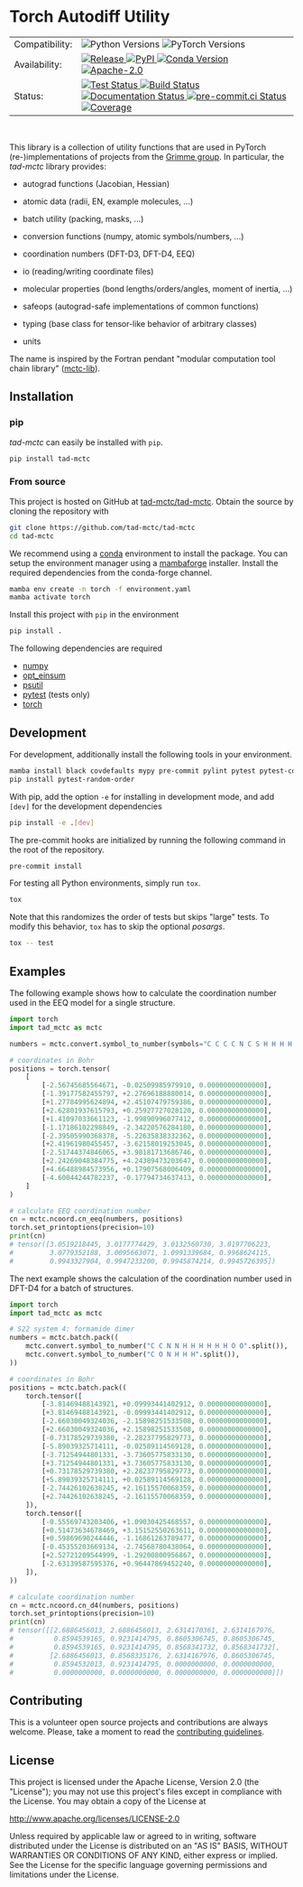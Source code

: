 # Torch Autodiff Utility

<table>
  <tr>
    <td>Compatibility:</td>
    <td>
      <img src="https://img.shields.io/badge/Python-3.8%20|%203.9%20|%203.10%20|%203.11-blue.svg" alt="Python Versions"/>
      <img src="https://img.shields.io/badge/PyTorch-%3E=1.11.0-blue.svg" alt="PyTorch Versions"/>
    </td>
  </tr>
  <tr>
    <td>Availability:</td>
    <td>
      <a href="https://github.com/tad-mctc/tad-mctc/releases/latest">
        <img src="https://img.shields.io/github/v/release/tad-mctc/tad-mctc?color=orange" alt="Release"/>
      </a>
      <a href="https://pypi.org/project/tad-mctc/">
        <img src="https://img.shields.io/pypi/v/tad-mctc?color=orange" alt="PyPI"/>
      </a>
      <a href="https://anaconda.org/conda-forge/tad-mctc">
        <img src="https://img.shields.io/conda/vn/conda-forge/tad-mctc.svg" alt="Conda Version"/>
      </a>
      <a href="http://www.apache.org/licenses/LICENSE-2.0">
        <img src="https://img.shields.io/badge/License-Apache%202.0-orange.svg" alt="Apache-2.0"/>
      </a>
    </td>
  </tr>
  <tr>
    <td>Status:</td>
    <td>
      <a href="https://github.com/tad-mctc/tad-mctc/actions/workflows/python.yaml">
        <img src="https://github.com/tad-mctc/tad-mctc/actions/workflows/python.yaml/badge.svg" alt="Test Status"/>
      </a>
      <a href="https://github.com/tad-mctc/tad-mctc/actions/workflows/release.yaml">
        <img src="https://github.com/tad-mctc/tad-mctc/actions/workflows/release.yaml/badge.svg" alt="Build Status"/>
      </a>
      <a href="https://tad-mctc.readthedocs.io">
        <img src="https://readthedocs.org/projects/tad-mctc/badge/?version=latest" alt="Documentation Status"/>
      </a>
      <a href="https://results.pre-commit.ci/latest/github/tad-mctc/tad-mctc/main">
        <img src="https://results.pre-commit.ci/badge/github/tad-mctc/tad-mctc/main.svg" alt="pre-commit.ci Status"/>
      </a>
      <a href="https://codecov.io/gh/tad-mctc/tad-mctc">
        <img src="https://codecov.io/gh/tad-mctc/tad-mctc/branch/main/graph/badge.svg?token=OGJJnZ6t4G" alt="Coverage"/>
      </a>
    </td>
  </tr>
</table>

<br>


This library is a collection of utility functions that are used in PyTorch (re-)implementations of projects from the [Grimme group](https://github.com/grimme-lab).
In particular, the *tad-mctc* library provides:

- autograd functions (Jacobian, Hessian)

- atomic data (radii, EN, example molecules, ...)

- batch utility (packing, masks, ...)

- conversion functions (numpy, atomic symbols/numbers, ...)

- coordination numbers (DFT-D3, DFT-D4, EEQ)

- io (reading/writing coordinate files)

- molecular properties (bond lengths/orders/angles, moment of inertia, ...)

- safeops (autograd-safe implementations of common functions)

- typing (base class for tensor-like behavior of arbitrary classes)

- units

The name is inspired by the Fortran pendant "modular computation tool chain library" ([mctc-lib](https://github.com/grimme-lab/mctc-lib/)).


## Installation

### pip

*tad-mctc* can easily be installed with ``pip``.

```sh
pip install tad-mctc
```


### From source

This project is hosted on GitHub at [tad-mctc/tad-mctc](https://github.com/tad-mctc/tad-mctc/).
Obtain the source by cloning the repository with

```sh
git clone https://github.com/tad-mctc/tad-mctc
cd tad-mctc
```

We recommend using a [conda](https://conda.io/) environment to install the package.
You can setup the environment manager using a [mambaforge](https://github.com/conda-forge/miniforge) installer.
Install the required dependencies from the conda-forge channel.

```sh
mamba env create -n torch -f environment.yaml
mamba activate torch
```

Install this project with ``pip`` in the environment

```sh
pip install .
```

The following dependencies are required

- [numpy](https://numpy.org/)
- [opt_einsum](https://optimized-einsum.readthedocs.io/en/stable/)
- [psutil](https://psutil.readthedocs.io/en/latest/)
- [pytest](https://docs.pytest.org/) (tests only)
- [torch](https://pytorch.org/)

## Development

For development, additionally install the following tools in your environment.

```sh
mamba install black covdefaults mypy pre-commit pylint pytest pytest-cov pytest-xdist tox
pip install pytest-random-order
```

With pip, add the option ``-e`` for installing in development mode, and add ``[dev]`` for the development dependencies

```sh
pip install -e .[dev]
```

The pre-commit hooks are initialized by running the following command in the root of the repository.

```sh
pre-commit install
```

For testing all Python environments, simply run `tox`.

```sh
tox
```

Note that this randomizes the order of tests but skips "large" tests. To modify this behavior, `tox` has to skip the optional *posargs*.

```sh
tox -- test
```

## Examples

The following example shows how to calculate the coordination number used in the EEQ model for a single structure.

```python
import torch
import tad_mctc as mctc

numbers = mctc.convert.symbol_to_number(symbols="C C C C N C S H H H H H".split())

# coordinates in Bohr
positions = torch.tensor(
    [
        [-2.56745685564671, -0.02509985979910, 0.00000000000000],
        [-1.39177582455797, +2.27696188880014, 0.00000000000000],
        [+1.27784995624894, +2.45107479759386, 0.00000000000000],
        [+2.62801937615793, +0.25927727028120, 0.00000000000000],
        [+1.41097033661123, -1.99890996077412, 0.00000000000000],
        [-1.17186102298849, -2.34220576284180, 0.00000000000000],
        [-2.39505990368378, -5.22635838332362, 0.00000000000000],
        [+2.41961980455457, -3.62158019253045, 0.00000000000000],
        [-2.51744374846065, +3.98181713686746, 0.00000000000000],
        [+2.24269048384775, +4.24389473203647, 0.00000000000000],
        [+4.66488984573956, +0.17907568006409, 0.00000000000000],
        [-4.60044244782237, -0.17794734637413, 0.00000000000000],
    ]
)

# calculate EEQ coordination number
cn = mctc.ncoord.cn_eeq(numbers, positions)
torch.set_printoptions(precision=10)
print(cn)
# tensor([3.0519218445, 3.0177774429, 3.0132560730, 3.0197706223,
#         3.0779352188, 3.0095663071, 1.0991339684, 0.9968624115,
#         0.9943327904, 0.9947233200, 0.9945874214, 0.9945726395])
```

The next example shows the calculation of the coordination number used in DFT-D4 for a batch of structures.

```python
import torch
import tad_mctc as mctc

# S22 system 4: formamide dimer
numbers = mctc.batch.pack((
    mctc.convert.symbol_to_number("C C N N H H H H H H O O".split()),
    mctc.convert.symbol_to_number("C O N H H H".split()),
))

# coordinates in Bohr
positions = mctc.batch.pack((
    torch.tensor([
        [-3.81469488143921, +0.09993441402912, 0.00000000000000],
        [+3.81469488143921, -0.09993441402912, 0.00000000000000],
        [-2.66030049324036, -2.15898251533508, 0.00000000000000],
        [+2.66030049324036, +2.15898251533508, 0.00000000000000],
        [-0.73178529739380, -2.28237795829773, 0.00000000000000],
        [-5.89039325714111, -0.02589114569128, 0.00000000000000],
        [-3.71254944801331, -3.73605775833130, 0.00000000000000],
        [+3.71254944801331, +3.73605775833130, 0.00000000000000],
        [+0.73178529739380, +2.28237795829773, 0.00000000000000],
        [+5.89039325714111, +0.02589114569128, 0.00000000000000],
        [-2.74426102638245, +2.16115570068359, 0.00000000000000],
        [+2.74426102638245, -2.16115570068359, 0.00000000000000],
    ]),
    torch.tensor([
        [-0.55569743203406, +1.09030425468557, 0.00000000000000],
        [+0.51473634678469, +3.15152550263611, 0.00000000000000],
        [+0.59869690244446, -1.16861263789477, 0.00000000000000],
        [-0.45355203669134, -2.74568780438064, 0.00000000000000],
        [+2.52721209544999, -1.29200800956867, 0.00000000000000],
        [-2.63139587595376, +0.96447869452240, 0.00000000000000],
    ]),
))

# calculate coordination number
cn = mctc.ncoord.cn_d4(numbers, positions)
torch.set_printoptions(precision=10)
print(cn)
# tensor([[2.6886456013, 2.6886456013, 2.6314170361, 2.6314167976,
#          0.8594539165, 0.9231414795, 0.8605306745, 0.8605306745,
#          0.8594539165, 0.9231414795, 0.8568341732, 0.8568341732],
#         [2.6886456013, 0.8568335176, 2.6314167976, 0.8605306745,
#          0.8594532013, 0.9231414795, 0.0000000000, 0.0000000000,
#          0.0000000000, 0.0000000000, 0.0000000000, 0.0000000000]])
```

## Contributing

This is a volunteer open source projects and contributions are always welcome.
Please, take a moment to read the [contributing guidelines](CONTRIBUTING.md).

## License

This project is licensed under the Apache License, Version 2.0 (the "License"); you may not use this project's files except in compliance with the License. You may obtain a copy of the License at

http://www.apache.org/licenses/LICENSE-2.0

Unless required by applicable law or agreed to in writing, software distributed under the License is distributed on an "AS IS" BASIS, WITHOUT WARRANTIES OR CONDITIONS OF ANY KIND, either express or implied. See the License for the specific language governing permissions and limitations under the License.
